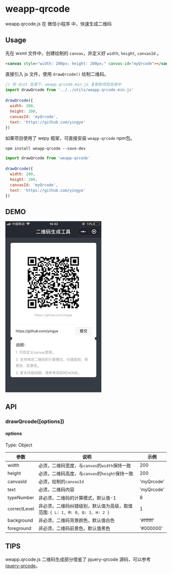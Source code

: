 # weapp-qrcode
weapp.qrcode.js 在 微信小程序 中，快速生成二维码

## Usage

先在 wxml 文件中，创建绘制的 `canvas`，并定义好 `width`, `height`, `canvasId` 。

```html
<canvas style="width: 200px; height: 200px;" canvas-id="myQrcode"></canvas>
```

直接引入 js 文件，使用 `drawQrcode()` 绘制二维码。

```js
// 将 dist 目录下，weapp.qrcode.min.js 复制到项目目录中
import drawQrcode from '../../utils/weapp.qrcode.min.js'

drawQrcode({
  width: 200,
  height: 200,
  canvasId: 'myQrcode',
  text: 'https://github.com/yingye'
})
```

如果项目使用了 wepy 框架，可直接安装 `weapp-qrcode` npm包。
```
npm install weapp-qrcode --save-dev
```

```js
import drawQrcode from 'weapp-qrcode'

drawQrcode({
  width: 200,
  height: 200,
  canvasId: 'myQrcode',
  text: 'https://github.com/yingye'
})
```

## DEMO

![demo-img](./examples/demo.jpg)

## API

### drawQrcode([options])

#### options

Type: Object

| 参数 | 说明 | 示例|
| ------ | ------ | ------ |
| width | 必须，二维码宽度，与`canvas`的`width`保持一致 | 200 |
| height | 必须，二维码高度，与`canvas`的`height`保持一致 | 200 |
| canvasId | 必须，绘制的`canvasId` | 'myQrcode' |
| text | 必须，二维码内容 | 'myQrcode' |
| typeNumber | 非必须，二维码的计算模式，默认值-1 | 8 |
| correctLevel | 非必须，二维码纠错级别，默认值为高级，取值范围: `{ L: 1, M: 0, Q: 3, H: 2 }` | 1 |
| background | 非必须，二维码背景颜色，默认值白色 | '#ffffff' |
| foreground | 非必须，二维码前景色，默认值黑色 | '#000000' |

## TIPS

weapp.qrcode.js 二维码生成部分借鉴了 jquery-qrcode 源码，可以参考 [jquery-qrcode](https://github.com/jeromeetienne/jquery-qrcode)。
